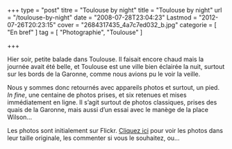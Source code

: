 +++
type = "post"
titre = "Toulouse by night"
title = "Toulouse by night"
url = "/toulouse-by-night"
date = "2008-07-28T23:04:23"
Lastmod = "2012-07-26T20:23:15"
cover = "2684317435_4a7c7ed032_b.jpg"
categorie = [ "En bref" ]
tag = [ "Photographie", "Toulouse" ]

+++

<p style="text-align: center;">
<p>Hier soir, petite balade dans Toulouse. Il faisait encore chaud mais la journée avait été belle, et Toulouse est une ville bien éclairée la nuit, surtout sur les bords de la Garonne, comme nous avions pu le voir la veille.</p>
<p>Nous y sommes donc retournés avec appareils photos et surtout, un pied.<em> In fine</em>, une centaine de photos prises, et six retenues et mises immédiatement en ligne. Il s&rsquo;agit surtout de photos classiques, prises des quais de la Garonne, mais aussi d&rsquo;un essai avec le manège de la place Wilson&#8230;</p>
<p>Les photos sont initialement sur Flickr. <a title="Toulouse sur Flickr" href="http://www.flickr.com/photos/nicolinux/sets/72157606271681363/" target="_blank">Cliquez ici</a> pour voir les photos dans leur taille originale, les commenter si vous le souhaitez, ou&#8230;</p>

